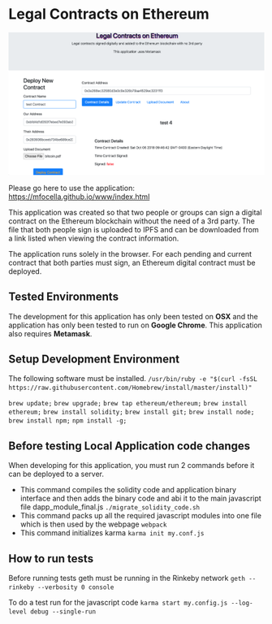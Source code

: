 # Legal Contracts on Ethereum

![Screenshot](Screen_Shot_2018-10-07_at_9.30.22_AM.png)

Please go here to use the application:  https://mfocella.github.io/www/index.html 

This application was created so that two people or groups can sign a digital contract on the Ethereum blockchain without the need of a 3rd party.
The file that both people sign is uploaded to IPFS and can be downloaded from a link listed when viewing the contract information.

The application runs solely in the browser.  For each pending and current contract that both parties must sign, an Ethereum digital contract must be deployed.  


## Tested Environments
The development for this application has only been tested on **OSX** and the application has only been tested to run on **Google Chrome**.  This application also requires **Metamask**.


## Setup Development Environment
The following software must be installed.
`/usr/bin/ruby -e "$(curl -fsSL https://raw.githubusercontent.com/Homebrew/install/master/install)"`

`brew update;`
    `brew upgrade;`
    `brew tap ethereum/ethereum;`
    `brew install ethereum;`
    `brew install solidity;`
    `brew install git;`
    `brew install node;`
    `brew install npm;`
    `npm install -g;`


## Before testing Local Application code changes
When developing for this application, you must run 2 commands before it can be deployed to a server.

- This command compiles the solidity code and application binary interface and then adds the binary code and abi it to the main javascript file dapp_module_final.js `./migrate_solidity_code.sh`
- This command packs up all the required javascript modules into one file which is then used by the webpage
`webpack`
- This command initializes karma
`karma init my.conf.js`

## How to run tests
Before running tests geth must be running in the Rinkeby network
`geth --rinkeby --verbosity 0 console`

To do a test run for the javascript code
`karma start my.config.js --log-level debug --single-run`